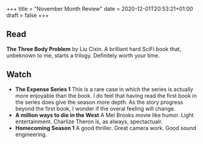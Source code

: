 +++
title = "November Month Review"
date = 2020-12-01T20:53:21+01:00
draft = false
+++

## Read
**The Three Body Problem** by Liu Cixin. A brilliant hard SciFi book that, unbeknown to me, starts a trilogy. Definitely worth your time.

## Watch
- **The Expense Series 1** This is a rare case in which the series is actually more enjoyable than the book. I do feel that having read the first book in the series does give the season more depth. As the story progress beyond the first book, I wonder if the overal feeling will change.
- **A million ways to die in the West** A Mel Brooks movie like humor. Light entertainment. Charlize Theron is, as always, spectactualr.
- **Homecoming Season 1** A good thriller. Great camera work. Good sound engineering.
